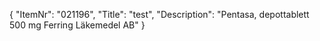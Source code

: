{
  "ItemNr": "021196",
  "Title": "test",
  "Description": "Pentasa, depottablett 500 mg Ferring Läkemedel AB"
}
